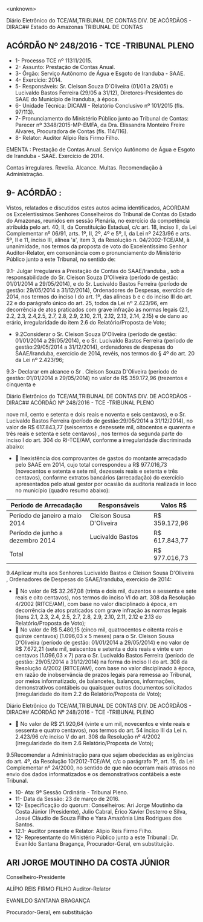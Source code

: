 &lt;unknown&gt;

Diário Eletrônico do TCE/AM,TRIBUNAL DE CONTAS DIV. DE ACÓRDÃOS - DIRAC## Estado do Amazonas TRIBUNAL DE CONTAS

## ACÓRDÃO Nº 248/2016 - TCE -TRIBUNAL PLENO

- 1- Processo TCE nº 11311/2015.
- 2- Assunto: Prestação de Contas Anual.
- 3- Órgão: Serviço Autônomo de Água e Esgoto de Iranduba - SAAE.
- 4- Exercício: 2014.
- 5-  Responsáveis: Sr.  Cleison  Souza  D´Oliveira  (01/01  a  29/05)  e  Lucivaldo  Bastos Ferreira  (29/05  a  31/12),  Diretores-Presidentes  do  SAAE  do  Município  de  Iranduba,  à época.
- 6- Unidade Técnica: DICAMI - Relatório Conclusivo nº 101/2015 (fls. 97/113).
- 7- Pronunciamento do Ministério Público junto ao Tribunal de Contas: Parecer nº 3348/2015-MP-EMFA, da Dra. Elissandra Monteiro Freire Alvares, Procuradora de Contas (fls. 114/116).
- 8- Relator: Auditor Alípio Reis Firmo Filho.

EMENTA : Prestação  de  Contas  Anual.    Serviço Autônomo de Água e Esgoto de Iranduba - SAAE. Exercício de 2014.

Contas irregulares. Revelia. Alcance. Multas. Recomendação à Administração.

## 9- ACÓRDÃO :

Vistos, relatados e discutidos estes autos acima identificados, ACORDAM os Excelentíssimos Senhores Conselheiros do Tribunal de Contas do Estado do Amazonas, reunidos em sessão Plenária, no exercício da competência atribuída pelo  art.  40,  II, da Constituição Estadual, c/c art. 18, inciso II, da Lei Complementar nº 06/91,  arts. 1º, II, 2º, 4º e 5º, I, da Lei nº 2423/96 e arts. 5º, II e 11, inciso III, alínea 'a', item 3, da Resolução n. 04/2002-TCE/AM, à  unanimidade, nos  termos  da  proposta  de  voto  do  Excelentíssimo Senhor  Auditor-Relator, em  consonância com  o  pronunciamento  do  Ministério  Público junto a este Tribunal, no sentido de:

9.1- Julgar Irregulares a Prestação de Contas do SAAE/Iranduba ,  sob a responsabilidade  do  Sr. Cleison  Souza  D'Oliveira (período  de  gestão:  01/01/2014  a 29/05/2014),  e  do  Sr. Lucivaldo  Bastos  Ferreira (período  de  gestão:  29/05/2014  a 31/12/2014), Ordenadores de Despesas, exercício de 2014, nos termos do inciso I do art. 1º, das alíneas b e c do inciso III do art. 22 e do parágrafo único do art. 25, todos da Lei nº 2.423/96, em decorrência de atos praticados com grave infração às normas legais (2.1, 2.2,  2.3,  2.4,2.5,  2.7,  2.8,  2.9,  2.10,  2.11,  2.12,  2.13,  2.14,  2.15)  e  de  dano  ao  erário, irregularidade do item 2.6 do Relatório/Proposta de Voto;

- 9.2Considerar  o  Sr.  Cleison  Souza  D'Oliveira (período de gestão: 01/01/2014 a 29/05/2014), e o Sr. Lucivaldo Bastos Ferreira (período de gestão:29/05/2014 a 31/12/2014), ordenadores de despesas do SAAE/Iranduba, exercício de 2014, revéis, nos termos do § 4º do art. 20 da Lei nº 2.423/96;

9.3-  Declarar  em  alcance o  Sr . Cleison  Souza  D'Oliveira (período  de gestão:  01/01/2014  a  29/05/2014)  no  valor  de R$  359.172,96 (trezentos  e cinquenta  e

Diário Eletrônico do TCE/AM,TRIBUNAL DE CONTAS DIV. DE ACÓRDÃOS - DIRAC## ACÓRDÃO Nº 248/2016 - TCE -TRIBUNAL PLENO

nove  mil,  cento  e  setenta  e  dois  reais  e  noventa  e  seis  centavos),  e  o  Sr. Lucivaldo Bastos Ferreira (período de gestão:29/05/2014 a 31/12/2014), no valor de R$ 617.843,77 (seiscentos e dezessete mil, oitocentos e quarenta e três reais e setenta e sete centavos) ,  nos  termos  da  segunda  parte  do  inciso  I  do  art.  304  do  RI-TCE/AM,  conforme  a irregularidade discriminada abaixo:

-  Inexistência dos comprovantes de gastos do montante arrecadado pelo SAAE em 2014, cujo total correspondeu a R$ 977.016,73 (novecentos e  setenta  e  sete  mil,  dezesseis  reais  e  setenta  e  três  centavos), conforme extratos bancários (arrecadação) do exercício apresentados pelo atual gestor por ocasião  da  auditoria realizada in loco no município (quadro resumo abaixo):

| Período de Arrecadação           | Responsáveis             | Valos R$          |
|----------------------------------|--------------------------|-------------------|
| Período de janeiro a maio 2014   | Cleison Sousa D'Oliveira | R$     359.172,96 |
| Período de junho a dezembro 2014 | Lucivaldo Bastos         | R$     617.843,77 |
| Total                            |                          | R$    977.016,73  |

9.4Aplicar multa aos  Senhores Lucivaldo  Bastos e Cleison  Sousa D'Oliveira , Ordenadores de Despesas do SAAE/Iranduba, exercício de 2014:

-  No valor de R$ 32.267,08 (trinta e dois mil, duzentos e sessenta e sete reais  e  oito centavos),  nos  termos  do  inciso  VI do  art. 308  da Resolução  4/2002  (RITCE/AM),  com  base  no  valor  disciplinado  à época,  em  decorrência  de  atos  praticados  com  grave  infração  às normas legais (itens 2.1, 2.3, 2.4, 2.5, 2.7, 2.8, 2.9, 2.10, 2.11, 2.12 e 2.13 do Relatório/Proposta de Voto);
-  No  valor  de R$  5.480,15 (cinco  mil,  quatrocentos  e  oitenta  reais  e quinze  centavos)  (1.096,03  x  5  meses)  para  o  Sr. Cleison  Sousa D'Oliveira (período de gestão: 01/01/2014 a 29/05/2014) e no valor de R$  7.672,21 (sete mil, seiscentos e setenta e dois reais e vinte e um centavos (1.096,03 x 7) para o Sr. Lucivaldo Bastos Ferreira (período de gestão: 29/05/2014 a 31/12/2014)  na forma do inciso II do art. 308 da  Resolução  4/2002  (RITCE/AM),  com  base  no  valor  disciplinado  à época, em razão de inobservância de prazos legais para remessa ao Tribunal, por meios informatizado, de balancetes, balanços, informações, demonstrativos contábeis ou quaisquer outros documentos solicitados (irregularidade do item 2.2 do Relatório/Proposta de Voto);

Diário Eletrônico do TCE/AM,TRIBUNAL DE CONTAS DIV. DE ACÓRDÃOS - DIRAC## ACÓRDÃO Nº 248/2016 - TCE -TRIBUNAL PLENO

-  No valor de R$ 21.920,64 (vinte  e  um  mil,  novecentos e vinte reais e sessenta e quatro centavos), nos termos do art. 54 inciso III da Lei n. 2.423/96 c/c inciso V do art. 308 da Resolução nº 4/2002 (irregularidade do item 2.6 Relatório/Proposta de Voto);

9.5Recomendar a Administração para que sejam obedecidas as exigências do art. 4º, da Resolução 10/2012-TCE/AM, c/c o parágrafo 1º, art. 15, da Lei Complementar  nº  24/2000,  no  sentido  de  que  não  ocorram mais  atrasos  no  envio  dos dados informatizados e os demonstrativos contábeis a este Tribunal.

- 10- Ata: 9ª Sessão Ordinária - Tribunal Pleno.
- 11- Data da Sessão: 23 de março de 2016.
- 12-  Especificação  do  quorum: Conselheiros:  Ari  Jorge  Moutinho  da  Costa  Júnior (Presidente), Julio Cabral, Érico Xavier Desterro e Silva, Josué Cláudio de Souza Filho e Yara Amazônia Lins Rodrigues dos Santos.
- 12.1- Auditor presente e Relator: Alípio Reis Firmo Filho.
- 12- Representante do Ministério Público junto a este Tribunal : Dr. Evanildo Santana Bragança, Procurador-Geral, em substituição.

## ARI JORGE MOUTINHO DA COSTA JÚNIOR

Conselheiro-Presidente

ALÍPIO REIS FIRMO FILHO Auditor-Relator

EVANILDO SANTANA BRAGANÇA

Procurador-Geral, em substituição